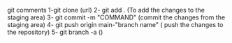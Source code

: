 git comments 
1-git clone (url)
2- git add . (To add the changes to the staging area)
3- git commit -m "COMMAND" (commit the changes from the staging area)
4- git push origin main-"branch name" ( push the changes to the repository)
5- git branch -a ()
